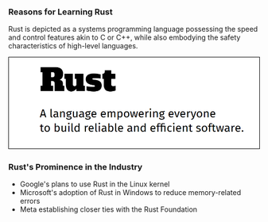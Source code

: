 ### Reasons for Learning Rust

Rust is depicted as a systems programming language possessing the speed and control features akin to C or C++, while also embodying the safety characteristics of high-level languages.

<img src="./assets/rust.png" style="border:1px solid black">

### Rust's Prominence in the Industry

- Google's plans to use Rust in the Linux kernel
- Microsoft's adoption of Rust in Windows to reduce memory-related errors
- Meta establishing closer ties with the Rust Foundation
